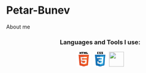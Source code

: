 # Petar-Bunev
About me

<h3 align="center">Languages and Tools I use:</h3>
<p align="center"> <img src="https://raw.githubusercontent.com/devicons/devicon/master/icons/html5/html5-original-wordmark.svg" alt="html5" width="40" height="40"/> <img src="https://raw.githubusercontent.com/devicons/devicon/master/icons/css3/css3-original-wordmark.svg" alt="css3" width="40" height="40"/> <img src="![image](https://user-images.githubusercontent.com/102259449/223856910-d5295294-62d1-4a5f-bc80-94e330788c0b.svg)" alt"js" width="40" height="40"/> </p>

